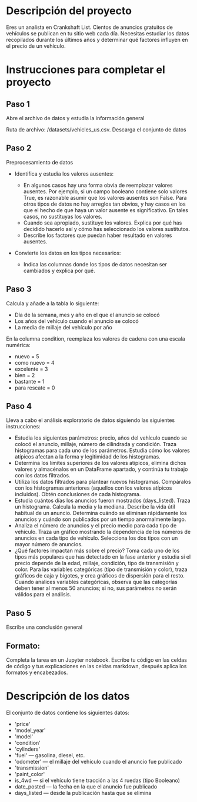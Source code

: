 # Descripción del proyecto

Eres un analista en Crankshaft List. Cientos de anuncios gratuitos de vehículos se publican en tu sitio web cada día. Necesitas estudiar los datos recopilados durante los últimos años y determinar qué factores influyen en el precio de un vehículo.

# Instrucciones para completar el proyecto
## Paso 1
  Abre el archivo de datos y estudia la información general

  Ruta de archivo: /datasets/vehicles_us.csv. Descarga el conjunto de datos
## Paso 2
  Preprocesamiento de datos

   - Identifica y estudia los valores ausentes:
       - En algunos casos hay una forma obvia de reemplazar valores ausentes. Por ejemplo, si un campo booleano contiene solo valores True, es razonable asumir que los valores ausentes son False. Para otros tipos de datos no hay arreglos tan obvios, y hay casos en los que el hecho de que haya un valor ausente es significativo. En tales casos, no sustituyas los valores.
       - Cuando sea apropiado, sustituye los valores. Explica por qué has decidido hacerlo así y cómo has seleccionado los valores sustitutos.
       - Describe los factores que puedan haber resultado en valores ausentes.

   - Convierte los datos en los tipos necesarios:
       - Indica las columnas donde los tipos de datos necesitan ser cambiados y explica por qué.

## Paso 3
  Calcula y añade a la tabla lo siguiente:

  - Día de la semana, mes y año en el que el anuncio se colocó
  - Los años del vehículo cuando el anuncio se colocó
  - La media de millaje del vehículo por año

En la columna condition, reemplaza los valores de cadena con una escala numérica:

   - nuevo = 5
   - como nuevo = 4
   - excelente = 3
   - bien = 2
   - bastante = 1
   - para rescate = 0

## Paso 4
  Lleva a cabo el análisis exploratorio de datos siguiendo las siguientes instrucciones:

   - Estudia los siguientes parámetros: precio, años del vehículo cuando se colocó el anuncio, millaje, número de cilindrada y condición. Traza histogramas para cada uno de los parámetros. Estudia cómo los valores atípicos afectan a la forma y legitimidad de los histogramas.
   - Determina los límites superiores de los valores atípicos, elimina dichos valores y almacénalos en un DataFrame apartado, y continúa tu trabajo con los datos filtrados.
   - Utiliza los datos filtrados para plantear nuevos histogramas. Compáralos con los histogramas anteriores (aquellos con los valores atípicos incluidos). Obtén conclusiones de cada histograma.
   - Estudia cuántos días los anuncios fueron mostrados (days_listed). Traza un histograma. Calcula la media y la mediana. Describe la vida útil habitual de un anuncio. Determina cuándo se eliminan rápidamente los anuncios y cuándo son publicados por un tiempo anormalmente largo.
   - Analiza el número de anuncios y el precio medio para cada tipo de vehículo. Traza un gráfico mostrando la dependencia de los números de anuncios en cada tipo de vehículo. Selecciona los dos tipos con un mayor número de anuncios.
   - ¿Qué factores impactan más sobre el precio? Toma cada uno de los tipos más populares que has detectado en la fase anterior y estudia si el precio depende de la edad, millaje, condición, tipo de transmisión y color. Para las variables categóricas (tipo de transmisión y color), traza gráficos de caja y bigotes, y crea gráficos de dispersión para el resto. Cuando analices variables categóricas, observa que las categorías deben tener al menos 50 anuncios; si no, sus parámetros no serán válidos para el análisis.

## Paso 5
  Escribe una conclusión general

## Formato:
  Completa la tarea en un Jupyter notebook. Escribe tu código en las celdas de código y tus explicaciones en las celdas markdown, después aplica los formatos y encabezados.

# Descripción de los datos

El conjunto de datos contiene los siguientes datos:

   - 'price'
   - 'model_year'
   - 'model'
   - 'condition'
   - 'cylinders'
   - 'fuel' — gasolina, diesel, etc.
   - 'odometer' — el millaje del vehículo cuando el anuncio fue publicado
   - 'transmission'
   - 'paint_color'
   - is_4wd — si el vehículo tiene tracción a las 4 ruedas (tipo Booleano)
   - date_posted — la fecha en la que el anuncio fue publicado
   - days_listed — desde la publicación hasta que se elimina
